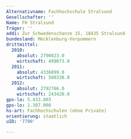 ```yaml
---
Alternativname: Fachhochschule Stralsund
Gesellschafter: ''
Name: FH Stralsund
Träger: ''
addi: Zur Schwedenschanze 15, 18435 Stralsund
bundesland: Mecklenburg-Vorpommern
drittmittel:
  2010:
    absolut: 2790023.0
    wirtschaft: 499073.0
  2011:
    absolut: 4336899.0
    wirtschaft: 500338.0
  2012:
    absolut: 2792766.0
    wirtschaft: 243420.0
gps-la: 5.433.803
gps-lo: 1.307.008
hs-art: Fachhochschulen (ohne Private)
orientierung: staatlich
uID: '7790'

---
```



